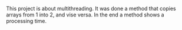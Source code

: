 This project is about multithreading.
It was done a method that copies arrays from 1 into 2, and vise versa.
In the end a method shows a processing time.